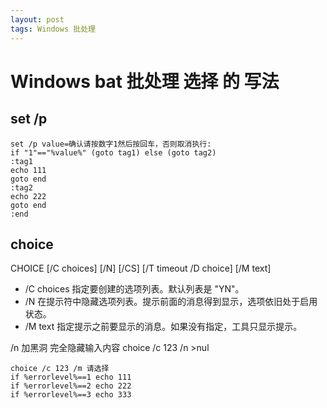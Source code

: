 ```yaml
---
layout: post
tags: Windows 批处理
---
```


# Windows bat 批处理 选择 的 写法

## set /p

```
set /p value=确认请按数字1然后按回车，否则取消执行:
if "1"=="%value%" (goto tag1) else (goto tag2)
:tag1
echo 111
goto end
:tag2
echo 222
goto end
:end
```

## choice

CHOICE [/C choices] [/N] [/CS] [/T timeout /D choice] [/M text]
- /C    choices       指定要创建的选项列表。默认列表是 "YN"。
- /N                  在提示符中隐藏选项列表。提示前面的消息得到显示，选项依旧处于启用状态。
- /M    text          指定提示之前要显示的消息。如果没有指定，工具只显示提示。

/n 加黑洞 完全隐藏输入内容
choice /c 123 /n >nul

```
choice /c 123 /m 请选择
if %errorlevel%==1 echo 111
if %errorlevel%==2 echo 222
if %errorlevel%==3 echo 333
```
